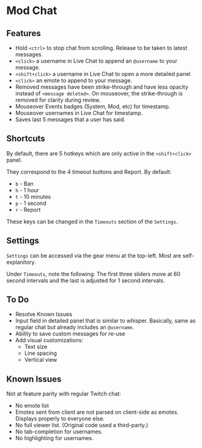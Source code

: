 # Mod Chat



## Features

* Hold `<ctrl>` to stop chat from scrolling. Release to be taken to latest messages.
* `<click>` a username in Live Chat to append an `@username` to your message. 
* `<shift+click>` a username in Live Chat to open a more detailed panel
* `<click>` an emote to append to your message.
* Removed messages have been strike-through and have less opacity instead of `<message deleted>`. On mouseover, the strike-through is removed for clarity during review.
* Mouseover Events badges (System, Mod, etc) for timestamp.
* Mouseover usernames in Live Chat for timestamp.
* Saves last 5 messages that a user has said.

## Shortcuts

By default, there are 5 hotkeys which are only active in the `<shift+click>` panel.

They correspond to the 4 timeout buttons and Report. By default:

* `b` - Ban
* `h` - 1 hour
* `t` - 10 minutes
* `p` - 1 second
* `r` - Report

These keys can be changed in the `Timeouts` section of the `Settings`.

## Settings

`Settings` can be accessed via the gear menu at the top-left. Most are self-explanitory. 

Under `Timeouts`, note the following: The first three sliders move at 60 second intervals and the last is adjusted for 1 second intervals.

## To Do

* Resolve Known Issues
* Input field in detailed panel that is similar to whisper. Basically, same as regular chat but already includes an `@username`.
* Ability to save custom messages for re-use
* Add visual customizations:
  * Text size
  * Line spacing
  * Vertical view  

## Known Issues

Not at feature parity with regular Twitch chat:

* No emote list
* Emotes sent from client are not parsed on client-side as emotes. Displays properly to everyone else.
* No full viewer list. (Original code used a third-party.)
* No tab-completion for usernames.
* No highlighting for usernames.